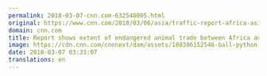 ```yaml
---
permalink: 2018-03-07-cnn.com-632548005.html
original: https://www.cnn.com/2018/03/06/asia/traffic-report-africa-asia-wildlife-trade-intl/index.html
domain: cnn.com
title: Report shows extent of endangered animal trade between Africa and Asia
image: https://cdn.cnn.com/cnnnext/dam/assets/180306152546-ball-python-super-tease.jpg
date: 2018-03-07 03:33:07
translations: en
---
```



